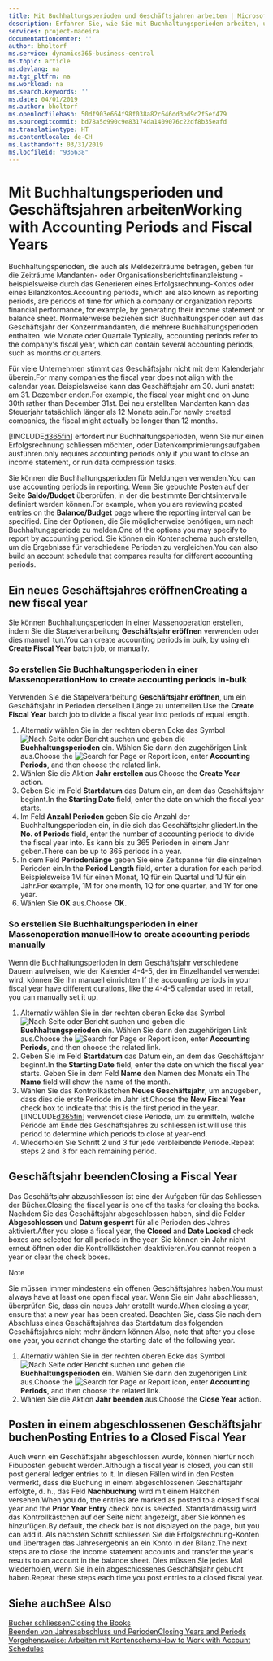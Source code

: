 ```yaml
---
title: Mit Buchhaltungsperioden und Geschäftsjahren arbeiten | Microsoft Docs
description: Erfahren Sie, wie Sie mit Buchhaltungsperioden arbeiten, um festzulegen, wann Ihr Unternehmen über Finanzleistung berichtet.
services: project-madeira
documentationcenter: ''
author: bholtorf
ms.service: dynamics365-business-central
ms.topic: article
ms.devlang: na
ms.tgt_pltfrm: na
ms.workload: na
ms.search.keywords: ''
ms.date: 04/01/2019
ms.author: bholtorf
ms.openlocfilehash: 50df903e664f98f038a82c646dd3bd9c2f5ef479
ms.sourcegitcommit: bd78a5d990c9e83174da1409076c22df8b35eafd
ms.translationtype: HT
ms.contentlocale: de-CH
ms.lasthandoff: 03/31/2019
ms.locfileid: "936638"
---
```

# <a name="working-with-accounting-periods-and-fiscal-years"></a><span data-ttu-id="74bed-103">Mit Buchhaltungsperioden und Geschäftsjahren arbeiten</span><span class="sxs-lookup"><span data-stu-id="74bed-103">Working with Accounting Periods and Fiscal Years</span></span>
<span data-ttu-id="74bed-104">Buchhaltungsperioden, die auch als Meldezeiträume betragen, geben für die Zeiträume Mandanten- oder Organisationsberichtsfinanzleistung - beispielsweise durch das Generieren eines Erfolgsrechnung-Kontos oder eines Bilanzkontos.</span><span class="sxs-lookup"><span data-stu-id="74bed-104">Accounting periods, which are also known as reporting periods, are periods of time for which a company or organization reports financial performance, for example, by generating their income statement or balance sheet.</span></span> <span data-ttu-id="74bed-105">Normalerweise beziehen sich Buchhaltungsperioden auf das Geschäftsjahr der Konzernmandanten, die mehrere Buchhaltungsperioden enthalten. wie Monate oder Quartale.</span><span class="sxs-lookup"><span data-stu-id="74bed-105">Typically, accounting periods refer to the company's fiscal year, which can contain several accounting periods, such as months or quarters.</span></span>

<span data-ttu-id="74bed-106">Für viele Unternehmen stimmt das Geschäftsjahr nicht mit dem Kalenderjahr überein.</span><span class="sxs-lookup"><span data-stu-id="74bed-106">For many companies the fiscal year does not align with the calendar year.</span></span> <span data-ttu-id="74bed-107">Beispielsweise kann das Geschäftsjahr am 30. Juni anstatt am 31. Dezember enden.</span><span class="sxs-lookup"><span data-stu-id="74bed-107">For example, the fiscal year might end on June 30th rather than December 31st.</span></span> <span data-ttu-id="74bed-108">Bei neu erstellten Mandanten kann das Steuerjahr tatsächlich länger als 12 Monate  sein.</span><span class="sxs-lookup"><span data-stu-id="74bed-108">For newly created companies, the fiscal might actually be longer than 12 months.</span></span> 

[!INCLUDE[d365fin](includes/d365fin_md.md)] <span data-ttu-id="74bed-109">erfordert nur Buchhaltungsperioden, wenn Sie nur einen Erfolgsrechnung schliessen möchten, oder Datenkomprimierungsaufgaben ausführen.</span><span class="sxs-lookup"><span data-stu-id="74bed-109">only requires accounting periods only if you want to close an income statement, or run data compression tasks.</span></span> 

<span data-ttu-id="74bed-110">Sie können die Buchhaltungsperioden für Meldungen verwenden.</span><span class="sxs-lookup"><span data-stu-id="74bed-110">You can use accounting periods in reporting.</span></span> <span data-ttu-id="74bed-111">Wenn Sie gebuchte Posten auf der Seite **Saldo/Budget** überprüfen, in der die bestimmte Berichtsintervalle definiert werden können.</span><span class="sxs-lookup"><span data-stu-id="74bed-111">For example, when you are reviewing posted entries on the **Balance/Budget** page where the reporting interval can be specified.</span></span> <span data-ttu-id="74bed-112">Eine der Optionen, die Sie möglicherweise benötigen, um nach Buchhaltungsperiode zu melden.</span><span class="sxs-lookup"><span data-stu-id="74bed-112">One of the options you may specify to report by accounting period.</span></span> <span data-ttu-id="74bed-113">Sie können ein Kontenschema auch erstellen, um die Ergebnisse für verschiedene Perioden zu vergleichen.</span><span class="sxs-lookup"><span data-stu-id="74bed-113">You can also build an account schedule that compares results for different accounting periods.</span></span>

## <a name="creating-a-new-fiscal-year"></a><span data-ttu-id="74bed-114">Ein neues Geschäftsjahres eröffnen</span><span class="sxs-lookup"><span data-stu-id="74bed-114">Creating a new fiscal year</span></span>
<span data-ttu-id="74bed-115">Sie können Buchhaltungsperioden in einer Massenoperation erstellen, indem Sie die Stapelverarbeitung **Geschäftsjahr eröffnen** verwenden oder dies manuell tun.</span><span class="sxs-lookup"><span data-stu-id="74bed-115">You can create accounting periods in bulk, by using eh **Create Fiscal Year** batch job, or manually.</span></span>

### <a name="how-to-create-accounting-periods-in-bulk"></a><span data-ttu-id="74bed-116">So erstellen Sie Buchhaltungsperioden in einer Massenoperation</span><span class="sxs-lookup"><span data-stu-id="74bed-116">How to create accounting periods in-bulk</span></span>
<span data-ttu-id="74bed-117">Verwenden Sie die Stapelverarbeitung **Geschäftsjahr eröffnen**, um ein Geschäftsjahr in Perioden derselben Länge zu unterteilen.</span><span class="sxs-lookup"><span data-stu-id="74bed-117">Use the **Create Fiscal Year** batch job to divide a fiscal year into periods of equal length.</span></span>  

1. <span data-ttu-id="74bed-118">Alternativ wählen Sie in der rechten oberen Ecke das Symbol ![Nach Seite oder Bericht suchen](media/ui-search/search_small.png "Nach Seite oder Bericht suchen") und geben die **Buchhaltungsperioden** ein. Wählen Sie dann den zugehörigen Link aus.</span><span class="sxs-lookup"><span data-stu-id="74bed-118">Choose the ![Search for Page or Report](media/ui-search/search_small.png "Search for Page or Report icon") icon, enter **Accounting Periods**, and then choose the related link.</span></span>  
2. <span data-ttu-id="74bed-119">Wählen Sie die Aktion **Jahr erstellen** aus.</span><span class="sxs-lookup"><span data-stu-id="74bed-119">Choose the **Create Year** action.</span></span>  <!--What about the Scheduling option? Should we mention that? There's also the Report Output Type field...-->
3. <span data-ttu-id="74bed-120">Geben Sie im Feld **Startdatum** das Datum ein, an dem das Geschäftsjahr beginnt.</span><span class="sxs-lookup"><span data-stu-id="74bed-120">In the **Starting Date** field, enter the date on which the fiscal year starts.</span></span>  
4. <span data-ttu-id="74bed-121">Im Feld **Anzahl Perioden** geben Sie die Anzahl der Buchhaltungsperioden ein, in die sich das Geschäftsjahr gliedert.</span><span class="sxs-lookup"><span data-stu-id="74bed-121">In the **No. of Periods** field, enter the number of accounting periods to divide the fiscal year into.</span></span> <span data-ttu-id="74bed-122">Es kann bis zu 365 Perioden in einem Jahr geben.</span><span class="sxs-lookup"><span data-stu-id="74bed-122">There can be up to 365 periods in a year.</span></span>  
5. <span data-ttu-id="74bed-123">In dem Feld **Periodenlänge** geben Sie eine Zeitspanne für die einzelnen Perioden ein.</span><span class="sxs-lookup"><span data-stu-id="74bed-123">In the **Period Length** field, enter a duration for each period.</span></span> <span data-ttu-id="74bed-124">Beispielsweise 1M für einen Monat, 1Q für ein Quartal und 1J für ein Jahr.</span><span class="sxs-lookup"><span data-stu-id="74bed-124">For example, 1M for one month, 1Q for one quarter, and 1Y for one year.</span></span>  
6. <span data-ttu-id="74bed-125">Wählen Sie **OK** aus.</span><span class="sxs-lookup"><span data-stu-id="74bed-125">Choose **OK**.</span></span>  

### <a name="how-to-create-accounting-periods-manually"></a><span data-ttu-id="74bed-126">So erstellen Sie Buchhaltungsperioden in einer Massenoperation manuell</span><span class="sxs-lookup"><span data-stu-id="74bed-126">How to create accounting periods manually</span></span>
<span data-ttu-id="74bed-127">Wenn die Buchhaltungsperioden in dem Geschäftsjahr verschiedene Dauern aufweisen, wie der Kalender 4-4-5, der im Einzelhandel verwendet wird, können Sie ihn manuell einrichten.</span><span class="sxs-lookup"><span data-stu-id="74bed-127">If the accounting periods in your fiscal year have different durations, like the 4-4-5 calendar used in retail, you can manually set it up.</span></span>  
  
1. <span data-ttu-id="74bed-128">Alternativ wählen Sie in der rechten oberen Ecke das Symbol ![Nach Seite oder Bericht suchen](media/ui-search/search_small.png "Nach Seite oder Bericht suchen") und geben die **Buchhaltungsperioden** ein. Wählen Sie dann den zugehörigen Link aus.</span><span class="sxs-lookup"><span data-stu-id="74bed-128">Choose the ![Search for Page or Report](media/ui-search/search_small.png "Search for Page or Report icon") icon, enter **Accounting Periods**, and then choose the related link.</span></span>  
2. <span data-ttu-id="74bed-129">Geben Sie im Feld **Startdatum** das Datum ein, an dem das Geschäftsjahr beginnt.</span><span class="sxs-lookup"><span data-stu-id="74bed-129">In the **Starting Date** field, enter the date on which the fiscal year starts.</span></span> <span data-ttu-id="74bed-130">Geben Sie in dem Feld **Name** den Namen des Monats ein.</span><span class="sxs-lookup"><span data-stu-id="74bed-130">The **Name** field will show the name of the month.</span></span>  
3. <span data-ttu-id="74bed-131">Wählen Sie das Kontrollkästchen **Neues Geschäftsjahr**, um anzugeben, dass dies die erste Periode im Jahr ist.</span><span class="sxs-lookup"><span data-stu-id="74bed-131">Choose the **New Fiscal Year** check box to indicate that this is the first period in the year.</span></span> [!INCLUDE[d365fin](includes/d365fin_md.md)] <span data-ttu-id="74bed-132">verwendet diese Periode, um zu ermitteln, welche  Periode am Ende des Geschäftsjahres zu schliessen ist.</span><span class="sxs-lookup"><span data-stu-id="74bed-132">will use this period to determine which periods to close at year-end.</span></span>
4. <span data-ttu-id="74bed-133">Wiederholen Sie Schritt 2 und 3 für jede verbleibende Periode.</span><span class="sxs-lookup"><span data-stu-id="74bed-133">Repeat steps 2 and 3 for each remaining period.</span></span>  

## <a name="closing-a-fiscal-year"></a><span data-ttu-id="74bed-134">Geschäftsjahr beenden</span><span class="sxs-lookup"><span data-stu-id="74bed-134">Closing a Fiscal Year</span></span>
<span data-ttu-id="74bed-135">Das Geschäftsjahr abzuschliessen ist eine der Aufgaben für das Schliessen der Bücher.</span><span class="sxs-lookup"><span data-stu-id="74bed-135">Closing the fiscal year is one of the tasks for closing the books.</span></span> <span data-ttu-id="74bed-136">Nachdem Sie das Geschäftsjahr abgeschlossen haben, sind die Felder **Abgeschlossen** und **Datum gesperrt** für alle Perioden des Jahres aktiviert.</span><span class="sxs-lookup"><span data-stu-id="74bed-136">After you close a fiscal year, the **Closed** and **Date Locked** check boxes are selected for all periods in the year.</span></span> <span data-ttu-id="74bed-137">Sie können ein Jahr nicht erneut öffnen oder die Kontrollkästchen deaktivieren.</span><span class="sxs-lookup"><span data-stu-id="74bed-137">You cannot reopen a year or clear the check boxes.</span></span>

> [!NOTE]  
>  <span data-ttu-id="74bed-138">Sie müssen immer mindestens ein offenen Geschäftsjahres haben.</span><span class="sxs-lookup"><span data-stu-id="74bed-138">You must always have at least one open fiscal year.</span></span> <span data-ttu-id="74bed-139">Wenn Sie ein Jahr abschliessen, überprüfen Sie, dass ein neues Jahr erstellt wurde.</span><span class="sxs-lookup"><span data-stu-id="74bed-139">When closing a year, ensure that a new year has been created.</span></span> <span data-ttu-id="74bed-140">Beachten Sie, dass Sie nach dem Abschluss eines Geschäftsjahres das Startdatum des folgenden Geschäftsjahres nicht mehr ändern können.</span><span class="sxs-lookup"><span data-stu-id="74bed-140">Also, note that after you close one year, you cannot change the starting date of the following year.</span></span>

1. <span data-ttu-id="74bed-141">Alternativ wählen Sie in der rechten oberen Ecke das Symbol ![Nach Seite oder Bericht suchen](media/ui-search/search_small.png "Nach Seite oder Bericht suchen") und geben die **Buchhaltungsperioden** ein. Wählen Sie dann den zugehörigen Link aus.</span><span class="sxs-lookup"><span data-stu-id="74bed-141">Choose the ![Search for Page or Report](media/ui-search/search_small.png "Search for Page or Report icon") icon, enter **Accounting Periods**, and then choose the related link.</span></span>  
2. <span data-ttu-id="74bed-142">Wählen Sie die Aktion **Jahr beenden** aus.</span><span class="sxs-lookup"><span data-stu-id="74bed-142">Choose the **Close Year** action.</span></span>  

## <a name="posting-entries-to-a-closed-fiscal-year"></a><span data-ttu-id="74bed-143">Posten in einem abgeschlossenen Geschäftsjahr buchen</span><span class="sxs-lookup"><span data-stu-id="74bed-143">Posting Entries to a Closed Fiscal Year</span></span>
<span data-ttu-id="74bed-144">Auch wenn ein Geschäftsjahr abgeschlossen wurde, können hierfür noch Fibuposten gebucht werden.</span><span class="sxs-lookup"><span data-stu-id="74bed-144">Although a fiscal year is closed, you can still post general ledger entries to it.</span></span> <span data-ttu-id="74bed-145">In diesen Fällen wird in den Posten vermerkt, dass die Buchung in einem abgeschlossenen Geschäftsjahr erfolgte, d. h., das Feld **Nachbuchung** wird mit einem Häkchen versehen.</span><span class="sxs-lookup"><span data-stu-id="74bed-145">When you do, the entries are marked as posted to a closed fiscal year and the **Prior Year Entry** check box is selected.</span></span> <span data-ttu-id="74bed-146">Standardmässig wird das Kontrollkästchen auf der Seite nicht angezeigt, aber Sie können es hinzufügen.</span><span class="sxs-lookup"><span data-stu-id="74bed-146">By default, the check box is not displayed on the page, but you can add it.</span></span> <span data-ttu-id="74bed-147">Als nächsten Schritt schliessen Sie die Erfolgsrechnung-Konten und übertragen das Jahresergebnis an ein Konto in der Bilanz.</span><span class="sxs-lookup"><span data-stu-id="74bed-147">The next steps are to close the income statement accounts and transfer the year's results to an account in the balance sheet.</span></span> <span data-ttu-id="74bed-148">Dies müssen Sie jedes Mal wiederholen, wenn Sie in ein abgeschlossenes Geschäftsjahr gebucht haben.</span><span class="sxs-lookup"><span data-stu-id="74bed-148">Repeat these steps each time you post entries to a closed fiscal year.</span></span>

## <a name="see-also"></a><span data-ttu-id="74bed-149">Siehe auch</span><span class="sxs-lookup"><span data-stu-id="74bed-149">See Also</span></span>
[<span data-ttu-id="74bed-150">Bucher schliessen</span><span class="sxs-lookup"><span data-stu-id="74bed-150">Closing the Books</span></span>](year-close-books.md)  
[<span data-ttu-id="74bed-151">Beenden von Jahresabschluss und Perioden</span><span class="sxs-lookup"><span data-stu-id="74bed-151">Closing Years and Periods</span></span>](year-close-years-periods.md)  
[<span data-ttu-id="74bed-152">Vorgehensweise: Arbeiten mit Kontenschema</span><span class="sxs-lookup"><span data-stu-id="74bed-152">How to Work with Account Schedules</span></span>](bi-how-work-account-schedule.md)  
  





